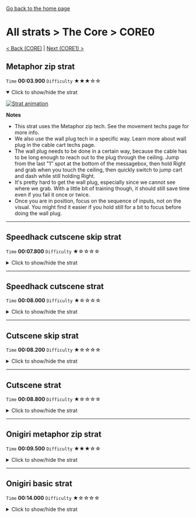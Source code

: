 [Go back to the home page](https://github.com/Doublevil/scbspeedrun)

# All strats > The Core > CORE0

[< Back (CORE)](https://github.com/Doublevil/scbspeedrun/blob/main/levels/all_lvl/CORE/CORE.md) | [Next (CORE1) >](https://github.com/Doublevil/scbspeedrun/blob/main/levels/all_lvl/CORE/CORE1.md)

## Metaphor zip strat

`Time` **00:03.900** `Difficulty` ★★★☆☆
<details open>
  <summary>Click to show/hide the strat</summary>

  [![Strat animation](https://github.com/Doublevil/scbspeedrun/blob/main/media/levels/CORE/CORE0_MetaphorZip.webp)](https://github.com/Doublevil/scbspeedrun/blob/main/media/levels/CORE/CORE0_MetaphorZip.mp4?raw=true)

  **Notes**
  - This strat uses the Metaphor zip tech. See the movement techs page for more info.
  - We also use the wall plug tech in a specific way. Learn more about wall plug in the cable cart techs page.
  - The wall plug needs to be done in a certain way, because the cable has to be long enough to reach out to the plug through the ceiling. Jump from the last "1" spot at the bottom of the messagebox, then hold Right and grab when you touch the ceiling, then quickly switch to jump cart and dash while still holding Right.
  - It's pretty hard to get the wall plug, especially since we cannot see where we grab. With a little bit of training though, it should still save time even if you fail it once or twice.
  - Once you are in position, focus on the sequence of inputs, not on the visual. You might find it easier if you hold still for a bit to focus before doing the wall plug.
</details>

---
## Speedhack cutscene skip strat

`Time` **00:07.800** `Difficulty` ★☆☆☆☆
<details>
  <summary>Click to show/hide the strat</summary>

  [![Strat animation](https://github.com/Doublevil/scbspeedrun/blob/main/media/levels/CORE/CORE0_S_CutsceneSkip.webp)](https://github.com/Doublevil/scbspeedrun/blob/main/media/levels/CORE/CORE0_S_CutsceneSkip.mp4?raw=true)

  **Notes**
  - We avoid entirely the trigger of the cutscene by jumping over it.
</details>

---
## Speedhack cutscene strat

`Time` **00:08.000** `Difficulty` ★☆☆☆☆
<details>
  <summary>Click to show/hide the strat</summary>

  [![Strat animation](https://github.com/Doublevil/scbspeedrun/blob/main/media/levels/CORE/CORE0_S_Cutscene.webp)](https://github.com/Doublevil/scbspeedrun/blob/main/media/levels/CORE/CORE0_S_Cutscene.mp4?raw=true)
</details>

---
## Cutscene skip strat

`Time` **00:08.200** `Difficulty` ★☆☆☆☆
<details>
  <summary>Click to show/hide the strat</summary>

  [![Strat animation](https://github.com/Doublevil/scbspeedrun/blob/main/media/levels/CORE/CORE0_NoCutscene.webp)](https://github.com/Doublevil/scbspeedrun/blob/main/media/levels/CORE/CORE0_NoCutscene.mp4?raw=true)

  **Notes**
  - We avoid entirely the trigger of the cutscene by jumping over it.
</details>

---
## Cutscene strat

`Time` **00:08.800** `Difficulty` ★☆☆☆☆
<details>
  <summary>Click to show/hide the strat</summary>

  [![Strat animation](https://github.com/Doublevil/scbspeedrun/blob/main/media/levels/CORE/CORE0_CutsceneStrat.webp)](https://github.com/Doublevil/scbspeedrun/blob/main/media/levels/CORE/CORE0_CutsceneStrat.mp4?raw=true)
</details>

---
## Onigiri metaphor zip strat

`Time` **00:09.500** `Difficulty` ★★★☆☆
<details>
  <summary>Click to show/hide the strat</summary>

  [![Strat animation](https://github.com/Doublevil/scbspeedrun/blob/main/media/levels/CORE/CORE0_OnigiriMetaphorZip.webp)](https://github.com/Doublevil/scbspeedrun/blob/main/media/levels/CORE/CORE0_OnigiriMetaphorZip.mp4?raw=true)

  **Notes**
  - This strat uses the Metaphor zip tech. See the movement techs page for more info.
  - We also use the wall plug tech in a specific way. Learn more about wall plug in the cable cart techs page.
  - The wall plug needs to be done in a certain way, because the cable has to be long enough to reach out to the plug through the ceiling. Jump from the last "1" spot at the bottom of the messagebox, then hold Right and grab when you touch the ceiling, then quickly switch to jump cart and dash while still holding Right.
  - It's pretty hard to get the wall plug, especially since we cannot see where we grab. With a little bit of training though, it should still save time even if you fail it once or twice.
  - Once you are in position, focus on the sequence of inputs, not on the visual. You might find it easier if you hold still for a bit to focus before doing the wall plug.
</details>

---
## Onigiri basic strat

`Time` **00:14.000** `Difficulty` ★☆☆☆☆
<details>
  <summary>Click to show/hide the strat</summary>

  [![Strat animation](https://github.com/Doublevil/scbspeedrun/blob/main/media/levels/CORE/CORE0_OnigiriStrat.webp)](https://github.com/Doublevil/scbspeedrun/blob/main/media/levels/CORE/CORE0_OnigiriStrat.mp4?raw=true)

  **Notes**
  - Make sure to fly over the cutscene trigger when going back to the start.
</details>
